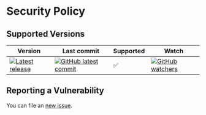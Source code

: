 # Security Policy

## Supported Versions
| Version | Last commit   | Supported         | Watch  |
| ------- | ------------- |------------------ | ------ |
| [![Latest release](https://badgen.net/github/release/meokullu/ColorizeNumber)](https://github.com/meokullu/ColorizeNumber/releases) | [![GitHub latest commit](https://badgen.net/github/last-commit/meokullu/ColorizeNumber)](https://GitHub.com/meokullu/ColorizeNumber/commit/) | :white_check_mark: | [![GitHub watchers](https://img.shields.io/github/watchers/meokullu/ColorizeNumber.svg?style=social&label=Watch&maxAge=2592000)](https://GitHub.com/meokullu/ColorizeNumber/watchers/)


## Reporting a Vulnerability

You can file an [new issue](https://github.com/meokullu/ColorizeNumber/issues). 
